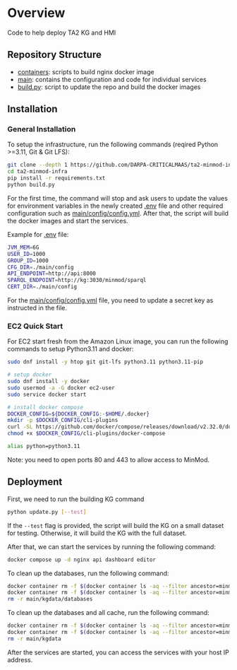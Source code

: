 # Overview

Code to help deploy TA2 KG and HMI

## Repository Structure

- [containers](/containers): scripts to build nginx docker image
- [main](/main): contains the configuration and code for individual services
- [build.py](/build.py): script to update the repo and build the docker images

## Installation

### General Installation

To setup the infrastructure, run the following commands (reqired Python >=3.11, Git & Git LFS):

```bash
git clone --depth 1 https://github.com/DARPA-CRITICALMAAS/ta2-minmod-infra.git
cd ta2-minmod-infra
pip install -r requirements.txt
python build.py
```

For the first time, the command will stop and ask users to update the values for environment variables in the newly created [.env](/.env) file and other required configuration such as [main/config/config.yml](/main/config/config.yml). After that, the script will build the docker images and start the services.

Example for [.env](/.env) file:

```bash
JVM_MEM=6G
USER_ID=1000
GROUP_ID=1000
CFG_DIR=./main/config
API_ENDPOINT=http://api:8000
SPARQL_ENDPOINT=http://kg:3030/minmod/sparql
CERT_DIR=./main/config
```

For the [main/config/config.yml](/main/config/config.yml) file, you need to update a secret key as instructed in the file.

### EC2 Quick Start

For EC2 start fresh from the Amazon Linux image, you can run the following commands to setup Python3.11 and docker:

```bash
sudo dnf install -y htop git git-lfs python3.11 python3.11-pip

# setup docker
sudo dnf install -y docker
sudo usermod -a -G docker ec2-user
sudo service docker start

# install docker compose
DOCKER_CONFIG=${DOCKER_CONFIG:-$HOME/.docker}
mkdir -p $DOCKER_CONFIG/cli-plugins
curl -SL https://github.com/docker/compose/releases/download/v2.32.0/docker-compose-linux-x86_64 -o $DOCKER_CONFIG/cli-plugins/docker-compose
chmod +x $DOCKER_CONFIG/cli-plugins/docker-compose

alias python=python3.11
```

Note: you need to open ports 80 and 443 to allow access to MinMod.

## Deployment

First, we need to run the building KG command

```bash
python update.py [--test]
```

If the `--test` flag is provided, the script will build the KG on a small dataset for testing. Otherwise, it will build the KG with the full dataset.

After that, we can start the services by running the following command:

```bash
docker compose up -d nginx api dashboard editor
```

To clean up the databases, run the following command:

```bash
docker container rm -f $(docker container ls -aq --filter ancestor=minmod-fuseki)
docker container rm -f $(docker container ls -aq --filter ancestor=minmod-postgres)
rm -r main/kgdata/databases

```

To clean up the databases and all cache, run the following command:

```bash
docker container rm -f $(docker container ls -aq --filter ancestor=minmod-fuseki)
docker container rm -f $(docker container ls -aq --filter ancestor=minmod-postgres)
rm -r main/kgdata
```

After the services are started, you can access the services with your host IP address.
